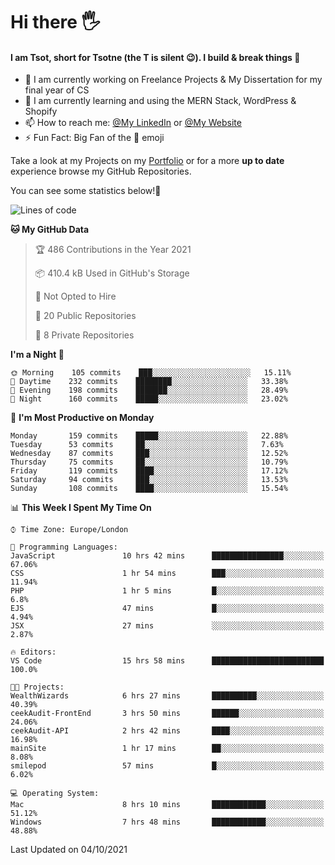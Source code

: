# Hi there :raised_hand_with_fingers_splayed:
#### I am Tsot, short for Tsotne (the T is silent :wink:). I build & break things :space_invader:
- :telescope: I am currently working on Freelance Projects & My Dissertation for my final year of CS
- :seedling: I am currently learning and using the MERN Stack, WordPress & Shopify
- :mailbox: How to reach me: [@My LinkedIn](https://www.linkedin.com/in/tsotne-gvadzabia/) or [@My Website](https://tsotnegvadzabia.me/contact)
- :zap: Fun Fact: Big Fan of the :space_invader: emoji

Take a look at my Projects on my [Portfolio](https://tsotne.co.uk/) or for a more **up to date** experience browse my GitHub Repositories.

You can see some statistics below!:space_invader:
<!--START_SECTION:waka-->
![Lines of code](https://img.shields.io/badge/From%20Hello%20World%20I%27ve%20Written-3.5%20million%20lines%20of%20code-blue)

**🐱 My GitHub Data** 

> 🏆 486 Contributions in the Year 2021
 > 
> 📦 410.4 kB Used in GitHub's Storage 
 > 
> 🚫 Not Opted to Hire
 > 
> 📜 20 Public Repositories 
 > 
> 🔑 8 Private Repositories  
 > 
**I'm a Night 🦉** 

```text
🌞 Morning    105 commits    ███░░░░░░░░░░░░░░░░░░░░░░   15.11% 
🌆 Daytime    232 commits    ████████░░░░░░░░░░░░░░░░░   33.38% 
🌃 Evening    198 commits    ███████░░░░░░░░░░░░░░░░░░   28.49% 
🌙 Night      160 commits    █████░░░░░░░░░░░░░░░░░░░░   23.02%

```
📅 **I'm Most Productive on Monday** 

```text
Monday       159 commits    █████░░░░░░░░░░░░░░░░░░░░   22.88% 
Tuesday      53 commits     ██░░░░░░░░░░░░░░░░░░░░░░░   7.63% 
Wednesday    87 commits     ███░░░░░░░░░░░░░░░░░░░░░░   12.52% 
Thursday     75 commits     ██░░░░░░░░░░░░░░░░░░░░░░░   10.79% 
Friday       119 commits    ████░░░░░░░░░░░░░░░░░░░░░   17.12% 
Saturday     94 commits     ███░░░░░░░░░░░░░░░░░░░░░░   13.53% 
Sunday       108 commits    ████░░░░░░░░░░░░░░░░░░░░░   15.54%

```


📊 **This Week I Spent My Time On** 

```text
⌚︎ Time Zone: Europe/London

💬 Programming Languages: 
JavaScript               10 hrs 42 mins      ████████████████░░░░░░░░░   67.06% 
CSS                      1 hr 54 mins        ███░░░░░░░░░░░░░░░░░░░░░░   11.94% 
PHP                      1 hr 5 mins         █░░░░░░░░░░░░░░░░░░░░░░░░   6.8% 
EJS                      47 mins             █░░░░░░░░░░░░░░░░░░░░░░░░   4.94% 
JSX                      27 mins             ░░░░░░░░░░░░░░░░░░░░░░░░░   2.87%

🔥 Editors: 
VS Code                  15 hrs 58 mins      █████████████████████████   100.0%

🐱‍💻 Projects: 
WealthWizards            6 hrs 27 mins       ██████████░░░░░░░░░░░░░░░   40.39% 
ceekAudit-FrontEnd       3 hrs 50 mins       ██████░░░░░░░░░░░░░░░░░░░   24.06% 
ceekAudit-API            2 hrs 42 mins       ████░░░░░░░░░░░░░░░░░░░░░   16.98% 
mainSite                 1 hr 17 mins        ██░░░░░░░░░░░░░░░░░░░░░░░   8.08% 
smilepod                 57 mins             █░░░░░░░░░░░░░░░░░░░░░░░░   6.02%

💻 Operating System: 
Mac                      8 hrs 10 mins       ████████████░░░░░░░░░░░░░   51.12% 
Windows                  7 hrs 48 mins       ████████████░░░░░░░░░░░░░   48.88%

```


 Last Updated on 04/10/2021
<!--END_SECTION:waka-->

